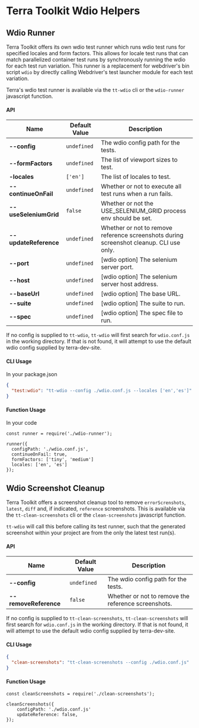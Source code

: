 # Terra Toolkit Wdio Helpers

## Wdio Runner
Terra Toolkit offers its own wdio test runner which runs wdio test runs for specified locales and form factors. This allows for locale test runs that can match parallelized container test runs by synchronously running the wdio for each test run variation. This runner is a replacement for webdriver's bin script `wdio` by directly calling Webdriver's test launcher module for each test variation.

Terra's wdio test runner is available via the `tt-wdio` cli or the `wdio-runner` javascript function.

#### API
| Name  | Default Value | Description |
| ------------- | ------------- | ------------- |
| **--config**  | `undefined` | The wdio config path for the tests.  |
| **--formFactors**  | `undefined` | The list of viewport sizes to test. |
| **-locales** | `['en']` | The list of locales to test. |
| **--continueOnFail** | `undefined` | Whether or not to execute all test runs when a run fails. |
| **--useSeleniumGrid** |`false` | Whether or not the USE_SELENIUM_GRID process env should be set. |
| **--updateReference** | `undefined` | Whether or not to remove reference screenshots during screenshot cleanup. CLI use only. |
| **--port**  | `undefined` | [wdio option] The selenium server port. |
| **--host** | `undefined` | [wdio option] The selenium server host address. |
| **--baseUrl** | `undefined` | [wdio option] The base URL. |
| **--suite** | `undefined  ` | [wdio option] The suite to run. |
| **--spec** | `undefined` | [wdio option] The spec file to run. |

If no config is supplied to `tt-wdio`, `tt-wdio` will first search for `wdio.conf.js` in the working directory. If that is not found, it will attempt to use the default wdio config supplied by terra-dev-site.

#### CLI Usage
In your package.json
```JSON
{
  "test:wdio": "tt-wdio --config ./wdio.conf.js --locales ['en','es']"
}
```

#### Function Usage
In your code
```
const runner = require('./wdio-runner');

runner({
  configPath: './wdio.conf.js',
  continueOnFail: true,
  formFactors: ['tiny', 'medium']
  locales: ['en', 'es']
});
```

## Wdio Screenshot Cleanup
Terra Toolkit offers a screenshot cleanup tool to remove `errorScrenshots`, `latest`, `diff` and, if indicated, `reference` screenshots. This is available via the `tt-clean-screenshots` cli or the `clean-screenshots` javascript function.

`tt-wdio` will call this before calling its test runner, such that the generated screenshot within your project are from the only the latest test run(s).

#### API
| Name  | Default Value | Description |
| ------------- | ------------- | ------------- |
| **--config**  | `undefined` | The wdio config path for the tests.  |
| **--removeReference**  | `false` | Whether or not to remove the reference screenshots. |

If no config is supplied to `tt-clean-screenshots`, `tt-clean-screenshots` will first search for `wdio.conf.js` in the working directory. If that is not found, it will attempt to use the default wdio config supplied by terra-dev-site.

#### CLI Usage
```JSON
{
  "clean-screenshots": "tt-clean-screenshots --config ./wdio.conf.js"
}
```

#### Function Usage
```
const cleanScreenshots = require('./clean-screenshots');

cleanScreenshots({
    configPath: './wdio.conf.js'
    updateReference: false,
});
```
